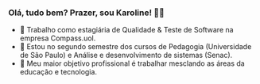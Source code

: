 ### Olá, tudo bem? Prazer, sou Karoline! 🙋‍♀️


- 🔭 Trabalho como estagiária de Qualidade & Teste de Software na empresa Compass.uol. 
- 🌱 Estou no segundo semestre dos cursos de Pedagogia (Universidade de São Paulo) e Análise e desenvolvimento de sistemas (Senac).
- 👯 Meu maior objetivo profissional é trabalhar mesclando as áreas da educação e tecnologia.


